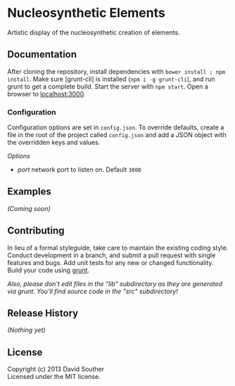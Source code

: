# Nucleosynthetic Elements 

Artistic display of the nucleosynthetic creation of elements.

## Documentation
After cloning the repository, install dependencies with `bower install ; npm install`. Make sure [grunt-cli] is installed (`npm i -g grunt-cli`), and run grunt to get a complete build. Start the server with `npm start`. Open a browser to [localhost:3000](http://localhost:3000). 

### Configuration
Configuration options are set in `config.json`. To override defaults, create a file in the root of the project called `config.json` and add a JSON object with the overridden keys and values.

*Options*
- _port_ network port to listen on. Default `3000`

## Examples
_(Coming soon)_

## Contributing
In lieu of a formal styleguide, take care to maintain the existing coding style. Conduct development in a branch, and submit a pull request with single features and bugs. Add unit tests for any new or changed functionality. Build your code using [grunt](http://gruntjs.com/).

_Also, please don't edit files in the "lib" subdirectory as they are generated via grunt. You'll find source code in the "src" subdirectory!_

## Release History
_(Nothing yet)_

## License
Copyright (c) 2013 David Souther	
Licensed under the MIT license.
